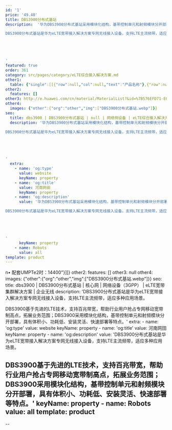 ```yaml
---
id: '1'
price: '49.40'
title: DBS3900分布式基站
description:  '华为DBS3900分布式基站采用模块化结构，基带控制单元和射频模块分开部署，DBS3900基于先进的LTE技术，支持百兆带宽，具有体积小、功耗低、安装灵活、快速部署等特点，帮助行业用户抢占专网移动宽带制高点，拓展业务范围。

DBS3900分布式基站是华为eLTE宽带接入解决方案专网无线接入设备，支持LTE主流频带，适应多种应用场景。





'
featured: true
order: 361
category: src/pages/category/eLTE综合接入解决方案.md
other1: 
  table: {"single":[[{"row":null,"col":null,"text":"产品名称"},{"row":null,"col":null,"text":"DBS3900"}],[{"row":null,"col":null,"text":"专网模式"},{"row":null,"col":null,"text":" LTE TDD FDD "}],[{"row":null,"col":null,"text":"传输接口"},{"row":null,"col":null,"text":" FE/GE  电口或光口  "}],[{"row":null,"col":null,"text":"同步"},{"row":null,"col":null,"text":" GPS, IEEE 1588v2      "}]]}
other2:
  features: []
other3: http://e.huawei.com/cn/material/MaterialList?&id=%7B576EFD71-E02E-4116-B680-BABD134B939B%7D
other4:
  images: {"other":{"org":"other","img":["DBS3900分布式基站.webp"]}}
seo:
  title: dbs3900 | DBS3900分布式基站 | null | 网络侧设备 | eLTE综合接入解决方案 | 企业无线
  description: '华为DBS3900分布式基站采用模块化结构，基带控制单元和射频模块分开部署，DBS3900基于先进的LTE技术，支持百兆带宽，具有体积小、功耗低、安装灵活、快速部署等特点，帮助行业用户抢占专网移动宽带制高点，拓展业务范围。

DBS3900分布式基站是华为eLTE宽带接入解决方案专网无线接入设备，支持LTE主流频带，适应多种应用场景。





'
  extra:
    - name: 'og:type'
      value: website
      keyName: property
    - name: 'og:title'
      value: 河南网田
      keyName: property
    - name: 'og:description'
      value: '华为DBS3900分布式基站采用模块化结构，基带控制单元和射频模块分开部署，DBS3900基于先进的LTE技术，支持百兆带宽，具有体积小、功耗低、安装灵活、快速部署等特点，帮助行业用户抢占专网移动宽带制高点，拓展业务范围。

DBS3900分布式基站是华为eLTE宽带接入解决方案专网无线接入设备，支持LTE主流频带，适应多种应用场景。





'
      keyName: property
    - name: Robots
      value: all
template: product
---
```

n• 配套UMPTe2时：14400"}]]}
other2:
  features: []
other3: null
other4:
  images: {"other":{"org":"other","img":["DBS3900分布式基站.webp"]}}
seo:
  title: dbs3900 | DBS3900分布式基站 | 核心网 | 网络设备（3GPP） | eLTE宽带集群解决方案 | 企业无线
  description: 'DBS3900分布式基站是华为eLTE宽带接入解决方案专网无线接入设备，支持LTE主流频带，适应多种应用场景。

DBS3900基于先进的LTE技术，支持百兆带宽，帮助行业用户抢占专网移动宽带制高点，拓展业务范围；DBS3900采用模块化结构，基带控制单元和射频模块分开部署，具有体积小、功耗低、安装灵活、快速部署等特点。'
  extra:
    - name: 'og:type'
      value: website
      keyName: property
    - name: 'og:title'
      value: 河南网田
      keyName: property
    - name: 'og:description'
      value: 'DBS3900分布式基站是华为eLTE宽带接入解决方案专网无线接入设备，支持LTE主流频带，适应多种应用场景。

DBS3900基于先进的LTE技术，支持百兆带宽，帮助行业用户抢占专网移动宽带制高点，拓展业务范围；DBS3900采用模块化结构，基带控制单元和射频模块分开部署，具有体积小、功耗低、安装灵活、快速部署等特点。'
      keyName: property
    - name: Robots
      value: all
template: product
---
--
